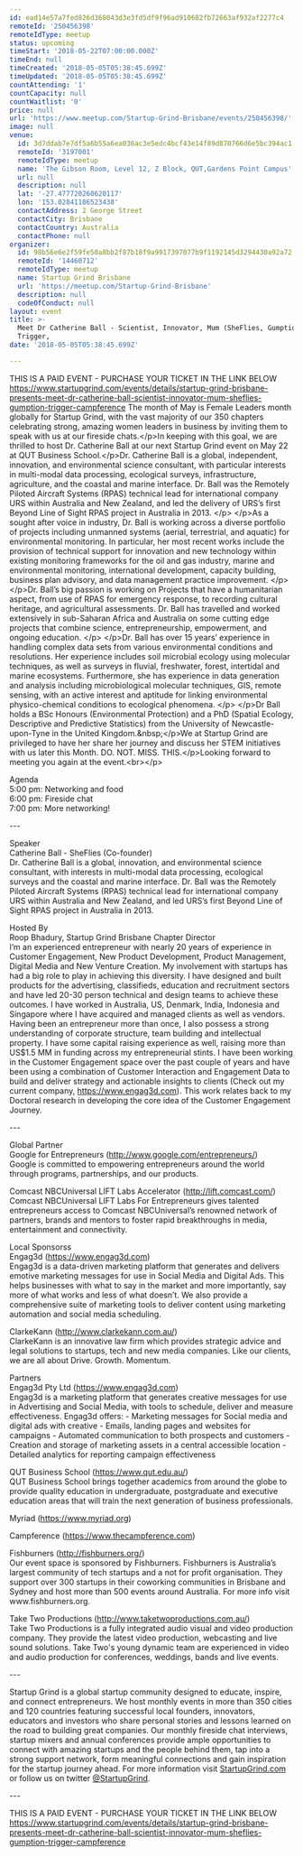 ```yaml
---
id: ead14e57a7fed826d368043d3e3fd5df9f96ad910682fb72663af932af2277c4
remoteId: '250456398'
remoteIdType: meetup
status: upcoming
timeStart: '2018-05-22T07:00:00.000Z'
timeEnd: null
timeCreated: '2018-05-05T05:38:45.699Z'
timeUpdated: '2018-05-05T05:38:45.699Z'
countAttending: '1'
countCapacity: null
countWaitlist: '0'
price: null
url: 'https://www.meetup.com/Startup-Grind-Brisbane/events/250456398/'
image: null
venue:
  id: 3d7ddab7e7df5a6b55a6ea036ac3e5edc4bcf43e14f89d870766d6e5bc394ac1
  remoteId: '3197001'
  remoteIdType: meetup
  name: 'The Gibson Room, Level 12, Z Block, QUT,Gardens Point Campus'
  url: null
  description: null
  lat: '-27.477720260620117'
  lon: '153.02841186523438'
  contactAddress: 2 George Street
  contactCity: Brisbane
  contactCountry: Australia
  contactPhone: null
organizer:
  id: 98b56e6e2f59fe50a8bb2f87b18f9a9917397077b9f1192145d3294430a92a72
  remoteId: '14460712'
  remoteIdType: meetup
  name: Startup Grind Brisbane
  url: 'https://meetup.com/Startup-Grind-Brisbane'
  description: null
  codeOfConduct: null
layout: event
title: >-
  Meet Dr Catherine Ball - Scientist, Innovator, Mum (SheFlies, Gumption
  Trigger,
date: '2018-05-05T05:38:45.699Z'

---
```

<p>THIS IS A PAID EVENT - PURCHASE YOUR TICKET IN THE LINK BELOW<br/><a href="https://www.startupgrind.com/events/details/startup-grind-brisbane-presents-meet-dr-catherine-ball-scientist-innovator-mum-sheflies-gumption-trigger-campference" class="linkified">https://www.startupgrind.com/events/details/startup-grind-brisbane-presents-meet-dr-catherine-ball-scientist-innovator-mum-sheflies-gumption-trigger-campference</a> The month of May is Female Leaders month globally for Startup Grind, with the vast majority of our 350 chapters celebrating strong, amazing women leaders in business by inviting them to speak with us at our fireside chats.&lt;/p&gt;In keeping with this goal, we are thrilled to host Dr. Catherine Ball at our next Startup Grind event on May 22 at QUT Business School.&lt;/p&gt;Dr. Catherine Ball is a global, independent, innovation, and environmental science consultant, with particular interests in multi-modal data processing, ecological surveys, infrastructure, agriculture, and the coastal and marine interface. Dr. Ball was the Remotely Piloted Aircraft Systems (RPAS) technical lead for international company URS within Australia and New Zealand, and led the delivery of URS’s first Beyond Line of Sight RPAS project in Australia in 2013. &lt;/p&gt; &lt;/p&gt;As a sought after voice in industry, Dr. Ball is working across a diverse portfolio of projects including unmanned systems (aerial, terrestrial, and aquatic) for environmental monitoring. In particular, her most recent works include the provision of technical support for innovation and new technology within existing monitoring frameworks for the oil and gas industry, marine and environmental monitoring, international development, capacity building, business plan advisory, and data management practice improvement. &lt;/p&gt; &lt;/p&gt;Dr. Ball’s big passion is working on Projects that have a humanitarian aspect, from use of RPAS for emergency response, to recording cultural heritage, and agricultural assessments. Dr. Ball has travelled and worked extensively in sub-Saharan Africa and Australia on some cutting edge projects that combine science, entrepreneurship, empowerment, and ongoing education. &lt;/p&gt; &lt;/p&gt;Dr. Ball has over 15 years’ experience in handling complex data sets from various environmental conditions and resolutions. Her experience includes soil microbial ecology using molecular techniques, as well as surveys in fluvial, freshwater, forest, intertidal and marine ecosystems. Furthermore, she has experience in data generation and analysis including microbiological molecular techniques, GIS, remote sensing, with an active interest and aptitude for linking environmental physico-chemical conditions to ecological phenomena. &lt;/p&gt; &lt;/p&gt;Dr Ball holds a BSc Honours (Environmental Protection) and a PhD (Spatial Ecology, Descriptive and Predictive Statistics) from the University of Newcastle-upon-Tyne in the United Kingdom.&amp;nbsp;&lt;/p&gt;We at Startup Grind are privileged to have her share her journey and discuss her STEM initiatives with us later this Month. DO. NOT. MISS. THIS.&lt;/p&gt;Looking forward to meeting you again at the event.&lt;br&gt;&lt;/p&gt;</p> <p>Agenda<br/>5:00 pm: Networking and food<br/>6:00 pm: Fireside chat<br/>7:00 pm: More networking!</p> <p>---</p> <p>Speaker<br/>Catherine Ball - SheFlies (Co-founder)<br/>Dr. Catherine Ball is a global, innovation, and environmental science consultant, with interests in multi-modal data processing, ecological surveys and the coastal and marine interface. Dr. Ball was the Remotely Piloted Aircraft Systems (RPAS) technical lead for international company URS within Australia and New Zealand, and led URS’s first Beyond Line of Sight RPAS project in Australia in 2013.</p> <p>Hosted By<br/>Roop Bhadury, Startup Grind Brisbane Chapter Director<br/>I’m an experienced entrepreneur with nearly 20 years of experience in Customer Engagement, New Product Development, Product Management, Digital Media and New Venture Creation. My involvement with startups has had a big role to play in achieving this diversity. I have designed and built products for the advertising, classifieds, education and recruitment sectors and have led 20-30 person technical and design teams to achieve these outcomes. I have worked in Australia, US, Denmark, India, Indonesia and Singapore where I have acquired and managed clients as well as vendors. Having been an entrepreneur more than once, I also possess a strong understanding of corporate structure, team building and intellectual property. I have some capital raising experience as well, raising more than US$1.5 MM in funding across my entrepreneurial stints. I have been working in the Customer Engagement space over the past couple of years and have been using a combination of Customer Interaction and Engagement Data to build and deliver strategy and actionable insights to clients (Check out my current company, <a href="https://www.engag3d.com" class="linkified">https://www.engag3d.com</a>). This work relates back to my Doctoral research in developing the core idea of the Customer Engagement Journey.</p> <p>---</p> <p>Global Partner<br/>Google for Entrepreneurs (<a href="http://www.google.com/entrepreneurs/" class="linkified">http://www.google.com/entrepreneurs/</a>)<br/>Google is committed to empowering entrepreneurs around the world through programs, partnerships, and our products.</p> <p>Comcast NBCUniversal LIFT Labs Accelerator (<a href="http://lift.comcast.com/" class="linkified">http://lift.comcast.com/</a>)<br/>Comcast NBCUniversal LIFT Labs For Entrepreneurs gives talented entrepreneurs access to Comcast NBCUniversal’s renowned network of partners, brands and mentors to foster rapid breakthroughs in media, entertainment and connectivity.</p> <p>Local Sponsorss<br/>Engag3d (<a href="https://www.engag3d.com" class="linkified">https://www.engag3d.com</a>)<br/>Engag3d is a data-driven marketing platform that generates and delivers emotive marketing messages for use in Social Media and Digital Ads. This helps businesses with what to say in the market and more importantly, say more of what works and less of what doesn’t. We also provide a comprehensive suite of marketing tools to deliver content using marketing automation and social media scheduling.</p> <p>ClarkeKann (<a href="http://www.clarkekann.com.au/" class="linkified">http://www.clarkekann.com.au/</a>)<br/>ClarkeKann is an innovative law firm which provides strategic advice and legal solutions to startups, tech and new media companies. Like our clients, we are all about Drive. Growth. Momentum.</p> <p>Partners<br/>Engag3d Pty Ltd (<a href="https://www.engag3d.com" class="linkified">https://www.engag3d.com</a>)<br/>Engag3d is a marketing platform that generates creative messages for use in Advertising and Social Media, with tools to schedule, deliver and measure effectiveness. Engag3d offers: - Marketing messages for Social media and digital ads with creative - Emails, landing pages and websites for campaigns - Automated communication to both prospects and customers - Creation and storage of marketing assets in a central accessible location - Detailed analytics for reporting campaign effectiveness</p> <p>QUT Business School (<a href="https://www.qut.edu.au/" class="linkified">https://www.qut.edu.au/</a>)<br/>QUT Business School brings together academics from around the globe to provide quality education in undergraduate, postgraduate and executive education areas that will train the next generation of business professionals.</p> <p>Myriad (<a href="https://www.myriad.org" class="linkified">https://www.myriad.org</a>)</p> <p>Campference (<a href="https://www.thecampference.com" class="linkified">https://www.thecampference.com</a>)</p> <p>Fishburners (<a href="http://fishburners.org/" class="linkified">http://fishburners.org/</a>)<br/>Our event space is sponsored by Fishburners. Fishburners is Australia’s largest community of tech startups and a not for profit organisation. They support over 300 startups in their coworking communities in Brisbane and Sydney and host more than 500 events around Australia. For more info visit www.fishburners.org.</p> <p>Take Two Productions (<a href="http://www.taketwoproductions.com.au/" class="linkified">http://www.taketwoproductions.com.au/</a>)<br/>Take Two Productions is a fully integrated audio visual and video production company. They provide the latest video production, webcasting and live sound solutions. Take Two's young dynamic team are experienced in video and audio production for conferences, weddings, bands and live events.</p> <p>---</p> <p>Startup Grind is a global startup community designed to educate, inspire, and connect entrepreneurs. We host monthly events in more than 350 cities and 120 countries featuring successful local founders, innovators, educators and investors who share personal stories and lessons learned on the road to building great companies. Our monthly fireside chat interviews, startup mixers and annual conferences provide ample opportunities to connect with amazing startups and the people behind them, tap into a strong support network, form meaningful connections and gain inspiration for the startup journey ahead. For more information visit <a href="https://www.startupgrind.com/">StartupGrind.com</a> or follow us on twitter <a href="https://twitter.com/StartupGrind">@StartupGrind</a>.</p> <p>---</p> <p>THIS IS A PAID EVENT - PURCHASE YOUR TICKET IN THE LINK BELOW<br/><a href="https://www.startupgrind.com/events/details/startup-grind-brisbane-presents-meet-dr-catherine-ball-scientist-innovator-mum-sheflies-gumption-trigger-campference" class="linkified">https://www.startupgrind.com/events/details/startup-grind-brisbane-presents-meet-dr-catherine-ball-scientist-innovator-mum-sheflies-gumption-trigger-campference</a></p>
